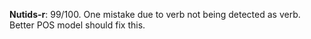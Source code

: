 **Nutids-r**: 99/100. One mistake due to verb not being detected as verb. Better POS model should fix this.